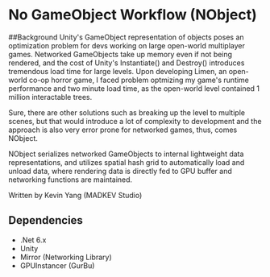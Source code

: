 # No GameObject Workflow (NObject)

##Background
Unity's GameObject representation of objects poses an optimization problem for devs working on large open-world multiplayer games. Networked GameObjects take up memory even if not being rendered, and the cost of Unity's Instantiate() and Destroy() introduces tremendous load time for large levels. Upon developing Limen, an open-world co-op horror game, I faced problem optmizing my game's runtime performance and two minute load time, as the open-world level contained 1 million interactable trees.

Sure, there are other solutions such as breaking up the level to multiple scenes, but that would introduce a lot of complexity to development and the approach is also very error prone for networked games, thus, comes NObject. 

NObject serializes networked GameObjects to internal lightweight data representations, and utilizes spatial hash grid to automatically load and unload data, where rendering data is directly fed to GPU buffer and networking functions are maintained. 

Written by Kevin Yang (MADKEV Studio)

## Dependencies
- .Net 6.x
- Unity
- Mirror (Networking Library)
- GPUInstancer (GurBu)


